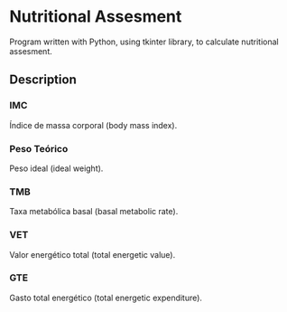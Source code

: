 # Nutritional Assesment

Program written with Python, using tkinter library, to calculate nutritional assesment.

## Description

### IMC
Índice de massa corporal (body mass index).

### Peso Teórico
Peso ideal (ideal weight).

### TMB
Taxa metabólica basal (basal metabolic rate).

### VET
Valor energético total (total energetic value).

### GTE
Gasto total energético (total energetic expenditure).

